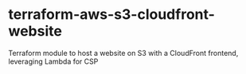# terraform-aws-s3-cloudfront-website
Terraform module to host a website on S3 with a CloudFront frontend, leveraging Lambda for CSP
